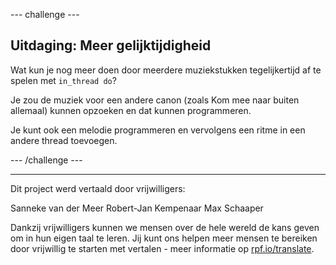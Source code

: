 --- challenge ---

## Uitdaging: Meer gelijktijdigheid

Wat kun je nog meer doen door meerdere muziekstukken tegelijkertijd af te spelen met `in_thread do`?

Je zou de muziek voor een andere canon (zoals Kom mee naar buiten allemaal) kunnen opzoeken en dat kunnen programmeren.

Je kunt ook een melodie programmeren en vervolgens een ritme in een andere thread toevoegen.

--- /challenge ---

***

Dit project werd vertaald door vrijwilligers:

Sanneke van der Meer
Robert-Jan Kempenaar
Max Schaaper

Dankzij vrijwilligers kunnen we mensen over de hele wereld de kans geven om in hun eigen taal te leren. Jij kunt ons helpen meer mensen te bereiken door vrijwillig te starten met vertalen - meer informatie op [rpf.io/translate](https://rpf.io/translate).
